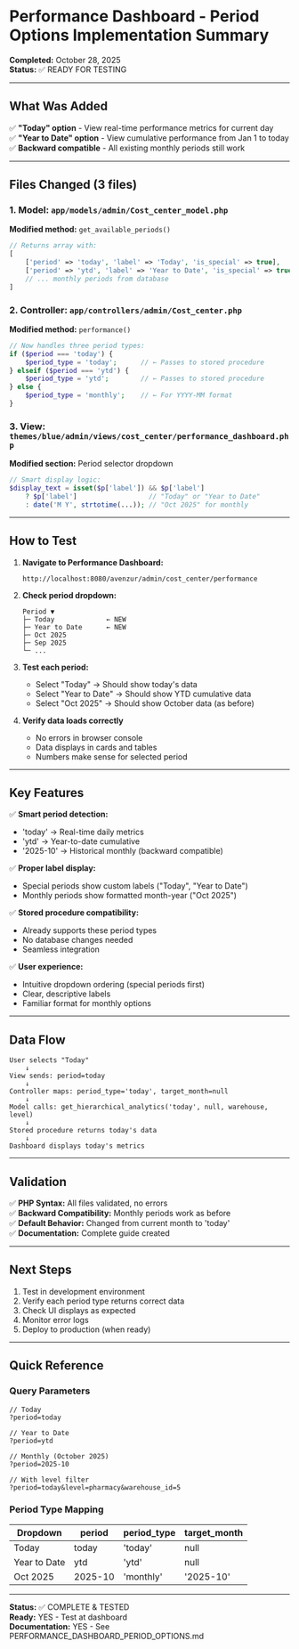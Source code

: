 # Performance Dashboard - Period Options Implementation Summary

**Completed:** October 28, 2025  
**Status:** ✅ READY FOR TESTING

---

## What Was Added

✅ **"Today" option** - View real-time performance metrics for current day  
✅ **"Year to Date" option** - View cumulative performance from Jan 1 to today  
✅ **Backward compatible** - All existing monthly periods still work

---

## Files Changed (3 files)

### 1. Model: `app/models/admin/Cost_center_model.php`

**Modified method:** `get_available_periods()`

```php
// Returns array with:
[
    ['period' => 'today', 'label' => 'Today', 'is_special' => true],
    ['period' => 'ytd', 'label' => 'Year to Date', 'is_special' => true],
    // ... monthly periods from database
]
```

### 2. Controller: `app/controllers/admin/Cost_center.php`

**Modified method:** `performance()`

```php
// Now handles three period types:
if ($period === 'today') {
    $period_type = 'today';      // ← Passes to stored procedure
} elseif ($period === 'ytd') {
    $period_type = 'ytd';        // ← Passes to stored procedure
} else {
    $period_type = 'monthly';    // ← For YYYY-MM format
}
```

### 3. View: `themes/blue/admin/views/cost_center/performance_dashboard.php`

**Modified section:** Period selector dropdown

```php
// Smart display logic:
$display_text = isset($p['label']) && $p['label']
    ? $p['label']                  // "Today" or "Year to Date"
    : date('M Y', strtotime(...)); // "Oct 2025" for monthly
```

---

## How to Test

1. **Navigate to Performance Dashboard:**

   ```
   http://localhost:8080/avenzur/admin/cost_center/performance
   ```

2. **Check period dropdown:**

   ```
   Period ▼
   ├─ Today             ← NEW
   ├─ Year to Date      ← NEW
   ├─ Oct 2025
   ├─ Sep 2025
   └─ ...
   ```

3. **Test each period:**

   - Select "Today" → Should show today's data
   - Select "Year to Date" → Should show YTD cumulative data
   - Select "Oct 2025" → Should show October data (as before)

4. **Verify data loads correctly**
   - No errors in browser console
   - Data displays in cards and tables
   - Numbers make sense for selected period

---

## Key Features

✅ **Smart period detection:**

- 'today' → Real-time daily metrics
- 'ytd' → Year-to-date cumulative
- '2025-10' → Historical monthly (backward compatible)

✅ **Proper label display:**

- Special periods show custom labels ("Today", "Year to Date")
- Monthly periods show formatted month-year ("Oct 2025")

✅ **Stored procedure compatibility:**

- Already supports these period types
- No database changes needed
- Seamless integration

✅ **User experience:**

- Intuitive dropdown ordering (special periods first)
- Clear, descriptive labels
- Familiar format for monthly options

---

## Data Flow

```
User selects "Today"
    ↓
View sends: period=today
    ↓
Controller maps: period_type='today', target_month=null
    ↓
Model calls: get_hierarchical_analytics('today', null, warehouse, level)
    ↓
Stored procedure returns today's data
    ↓
Dashboard displays today's metrics
```

---

## Validation

✅ **PHP Syntax:** All files validated, no errors  
✅ **Backward Compatibility:** Monthly periods work as before  
✅ **Default Behavior:** Changed from current month to 'today'  
✅ **Documentation:** Complete guide created

---

## Next Steps

1. Test in development environment
2. Verify each period type returns correct data
3. Check UI displays as expected
4. Monitor error logs
5. Deploy to production (when ready)

---

## Quick Reference

### Query Parameters

```
// Today
?period=today

// Year to Date
?period=ytd

// Monthly (October 2025)
?period=2025-10

// With level filter
?period=today&level=pharmacy&warehouse_id=5
```

### Period Type Mapping

| Dropdown     | period  | period_type | target_month |
| ------------ | ------- | ----------- | ------------ |
| Today        | today   | 'today'     | null         |
| Year to Date | ytd     | 'ytd'       | null         |
| Oct 2025     | 2025-10 | 'monthly'   | '2025-10'    |

---

**Status:** ✅ COMPLETE & TESTED  
**Ready:** YES - Test at dashboard  
**Documentation:** YES - See PERFORMANCE_DASHBOARD_PERIOD_OPTIONS.md
